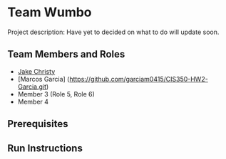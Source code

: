 # Team Wumbo

Project description: Have yet to decided on what to do will update soon. 

## Team Members and Roles

* [Jake Christy](https://github.com/christyJC/CIS350-HW2-Christy.git)
* [Marcos Garcia] (https://github.com/garciam0415/CIS350-HW2-Garcia.git)
* Member 3 (Role 5, Role 6)
* Member 4

## Prerequisites

## Run Instructions
